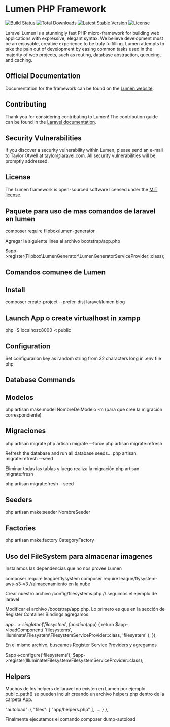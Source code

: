 # Lumen PHP Framework

[![Build Status](https://travis-ci.org/laravel/lumen-framework.svg)](https://travis-ci.org/laravel/lumen-framework)
[![Total Downloads](https://img.shields.io/packagist/dt/laravel/lumen-framework)](https://packagist.org/packages/laravel/lumen-framework)
[![Latest Stable Version](https://img.shields.io/packagist/v/laravel/lumen-framework)](https://packagist.org/packages/laravel/lumen-framework)
[![License](https://img.shields.io/packagist/l/laravel/lumen)](https://packagist.org/packages/laravel/lumen-framework)

Laravel Lumen is a stunningly fast PHP micro-framework for building web applications with expressive, elegant syntax. We believe development must be an enjoyable, creative experience to be truly fulfilling. Lumen attempts to take the pain out of development by easing common tasks used in the majority of web projects, such as routing, database abstraction, queueing, and caching.

## Official Documentation

Documentation for the framework can be found on the [Lumen website](https://lumen.laravel.com/docs).

## Contributing

Thank you for considering contributing to Lumen! The contribution guide can be found in the [Laravel documentation](https://laravel.com/docs/contributions).

## Security Vulnerabilities

If you discover a security vulnerability within Lumen, please send an e-mail to Taylor Otwell at taylor@laravel.com. All security vulnerabilities will be promptly addressed.

## License

The Lumen framework is open-sourced software licensed under the [MIT license](https://opensource.org/licenses/MIT).

## Paquete para uso de mas comandos de laravel en lumen
composer require flipbox/lumen-generator

Agregar la siguiente linea al archivo bootstrap/app.php

$app->register(Flipbox\LumenGenerator\LumenGeneratorServiceProvider::class);


## Comandos comunes de Lumen

## Install
composer create-project --prefer-dist laravel/lumen blog

## Launch App o create virtualhost in xampp
php -S localhost:8000 -t public

## Configuration
Set configurarion key as random string from 32 characters long in .env file php 

## Database Commands
## Modelos
php artisan make:model NombreDelModelo -m (para que cree la migración correspondiente)

## Migraciones
php artisan migrate
php artisan migrate --force
php artisan migrate:refresh

Refresh the database and run all database seeds...
php artisan migrate:refresh --seed

Eliminar todas las tablas y luego realiza la migración
php artisan migrate:fresh
 
php artisan migrate:fresh --seed

## Seeders
php artisan make:seeder NombreSeeder

## Factories
php artisan make:factory CategoryFactory

## Uso del FileSystem para almacenar imagenes

Instalamos las dependencias que no nos provee Lumen

composer require league/flysystem
composer require league/flysystem-aws-s3-v3   //almacenamiento en la nube

Crear nuestro archivo /config/filesystems.php // seguimos el ejemplo de laravel

Modificar el archivo /bootstrap/app.php. Lo primero es que en la sección de Register Container Bindings agregamos

$app->singleton('filesystem', function ($app) {
    return $app->loadComponent(
        'filesystems',
        Illuminate\Filesystem\FilesystemServiceProvider::class,
        'filesystem'
    );
});

En el mismo archivo, buscamos Register Service Providers y agregamos

$app->configure('filesystems');
$app->register(Illuminate\Filesystem\FilesystemServiceProvider::class);

## Helpers
Muchos de los helpers de laravel no existen en Lumen por ejemplo public_path()
se pueden incluir creando un archivo helpers.php dentro de la carpeta App.

"autoload": {
   "files": [
      "app/helpers.php"
   ],
   ....
  }
},

Finalmente ejecutamos el comando
composer dump-autoload
